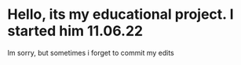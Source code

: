 # Hello, its my educational project. I started him 11.06.22

Im sorry, but sometimes i forget to commit my edits
